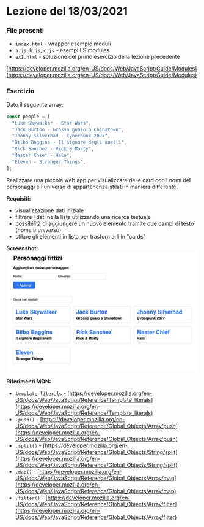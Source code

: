# Lezione del 18/03/2021

### File presenti

- `index.html` - wrapper esempio moduli
- `a.js`, `b.js`, `c.js` - esempi ES modules
- `ex1.html` - soluzione del primo esercizio della lezione precedente

[https://developer.mozilla.org/en-US/docs/Web/JavaScript/Guide/Modules](https://developer.mozilla.org/en-US/docs/Web/JavaScript/Guide/Modules)

### Esercizio

Dato il seguente array:

```javascript
const people = [
  "Luke Skywalker - Star Wars",
  "Jack Burton - Grosso guaio a Chinatown",
  "Jhonny Silverhad - Cyberpunk 2077",
  "Bilbo Baggins - Il signore degli anelli",
  "Rick Sanchez - Rick & Morty",
  "Master Chief - Halo",
  "Eleven - Stranger Things",
];
```

Realizzare una piccola web app per visualizzare delle card con i nomi del personaggi e l'universo di appartenenza stilati in maniera differente.

**Requisiti:**

- visualizzazione dati iniziale
- filtrare i dati nella lista utilizzando una ricerca testuale
- possibilità di aggiungere un nuovo elemento tramite due campi di testo (_nome e universo_)
- stilare gli elementi in lista per trasformarli in "cards"

**Screenshot:**
![./_docs/screen1.png](./_docs/screen1.png)

**Riferimenti MDN:**

- `template literals` - [https://developer.mozilla.org/en-US/docs/Web/JavaScript/Reference/Template_literals](https://developer.mozilla.org/en-US/docs/Web/JavaScript/Reference/Template_literals)
- `.push()` - [https://developer.mozilla.org/en-US/docs/Web/JavaScript/Reference/Global_Objects/Array/push](https://developer.mozilla.org/en-US/docs/Web/JavaScript/Reference/Global_Objects/Array/push)
- `.split()` - [https://developer.mozilla.org/en-US/docs/Web/JavaScript/Reference/Global_Objects/String/split](https://developer.mozilla.org/en-US/docs/Web/JavaScript/Reference/Global_Objects/String/split)
- `.map()` - [https://developer.mozilla.org/en-US/docs/Web/JavaScript/Reference/Global_Objects/Array/map](https://developer.mozilla.org/en-US/docs/Web/JavaScript/Reference/Global_Objects/Array/map)
- `.filter()` - [https://developer.mozilla.org/en-US/docs/Web/JavaScript/Reference/Global_Objects/Array/filter](https://developer.mozilla.org/en-US/docs/Web/JavaScript/Reference/Global_Objects/Array/filter)
